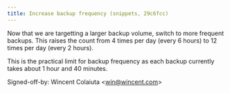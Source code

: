 ```yaml
---
title: Increase backup frequency (snippets, 29c6fcc)
---
```


Now that we are targetting a larger backup volume, switch to more frequent backups. This raises the count from 4 times per day (every 6 hours) to 12 times per day (every 2 hours).

This is the practical limit for backup frequency as each backup currently takes about 1 hour and 40 minutes.

Signed-off-by: Wincent Colaiuta &lt;win@wincent.com&gt;
